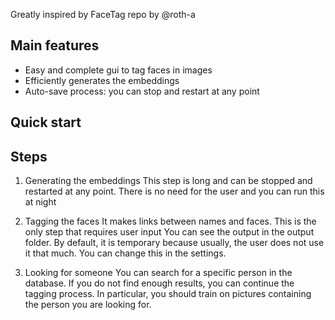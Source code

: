 Greatly inspired by FaceTag repo by @roth-a

## Main features
- Easy and complete gui to tag faces in images
- Efficiently generates the embeddings
- Auto-save process: you can stop and restart at any point

## Quick start

## Steps
1. Generating the embeddings
This step is long and can be stopped and restarted at any point. There is no need for the user and you can run this at night

2. Tagging the faces
It makes links between names and faces. This is the only step that requires user input
You can see the output in the output folder. By default, it is temporary because usually, the user does not use it that much. You can change this in the settings.

3. Looking for someone
You can search for a specific person in the database. If you do not find enough results, you can continue the tagging process. In particular, you should train on pictures containing the person you are looking for.

